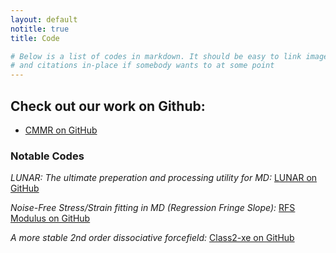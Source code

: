 ```yaml
---
layout: default
notitle: true
title: Code

# Below is a list of codes in markdown. It should be easy to link images
# and citations in-place if somebody wants to at some point
---
```

## Check out our work on Github:
 * [CMMR on GitHub](https://github.com/CMMRLab)

### Notable Codes
*LUNAR: The ultimate preperation and processing utility for MD:*
[LUNAR on GitHub](https://github.com/CMMRLab/LUNAR)

*Noise-Free Stress/Strain fitting in MD (Regression Fringe Slope):*
[RFS Modulus on GitHub](https://github.com/CMMRLab/RFR_stress_strain)

*A more stable 2nd order dissociative  forcefield:*
[Class2-xe on GitHub](https://github.com/CMMRLab/Class2-xe)
